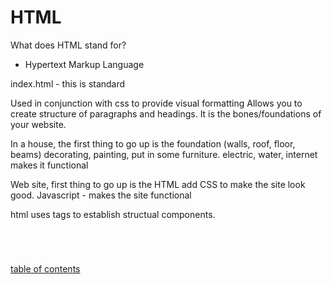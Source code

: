 # HTML

What does HTML stand for?
- Hypertext Markup Language

index.html - this is standard

Used in conjunction with css to provide visual formatting
Allows you to create structure of paragraphs and headings.
It is the bones/foundations of your website.

In a house, the first thing to go up is the foundation (walls, roof, floor, beams)
decorating, painting, put in some furniture.
electric, water, internet makes it functional

Web site, first thing to go up is the HTML
add CSS to make the site look good.
Javascript - makes the site functional 

html uses tags to establish structual components.
    <p></p> 
    <body></body>
    <header></header>
    <img>

[table of contents](https://andrewliming.github.io/reading-notes/)